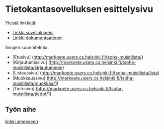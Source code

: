 # Tietokantasovelluksen esittelysivu

Yleisiä linkkejä:

* [Linkki sovellukseeni](http://markoete.users.cs.helsinki.fi/tsoha-muistilista)
* [Linkki dokumentaatiooni](https://github.com/makevertti/tsoha-muistilista/blob/master/doc/dokumentaatio.pdf)

Sivujen suunnitelmia:

* [Etusivu] (http://markoete.users.cs.helsinki.fi/tsoha-muistilista/)
* [Kirjautumissivu] (http://markoete.users.cs.helsinki.fi/tsoha-muistilista/kirjautuminen)
* [Listaussivu] (http://markoete.users.cs.helsinki.fi/tsoha-muistilista/lista)
* [Muokkaussivu] (http://markoete.users.cs.helsinki.fi/tsoha-muistilista/muokkaa/1)
* [Tietosivu] (http://markoete.users.cs.helsinki.fi/tsoha-muistilista/tiedot/1)

## Työn aihe

[linkki aiheeseen](http://advancedkittenry.github.io/suunnittelu_ja_tyoymparisto/aiheet/Muistilista.html) 
